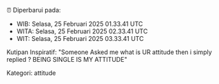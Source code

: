 ⏰ Diperbarui pada:
- WIB: Selasa, 25 Februari 2025 01.33.41 UTC
- WITA: Selasa, 25 Februari 2025 02.33.41 UTC
- WIT: Selasa, 25 Februari 2025 03.33.41 UTC

Kutipan Inspiratif:
"Someone Asked me what is UR attitude then i simply replied ? BEING SINGLE IS MY ATTITUDE"


Kategori: attitude

